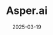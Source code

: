 ---  
layout: startup_page  
title: "Asper.ai"  
id: "asper.ai"  
permalink: "/asperaiasper.ai03192025/"  
website: "https://www.asper.ai/"  
funding_round: "Strategic Investment"  
funding_amount: "$20M"  
investors: "Fractal"  
about: "Asper.ai provides a purpose-built AI platform for growth in consumer goods and manufacturing. Its platform leverages AI to improve demand forecasting, revenue growth management, inventory planning, and sales execution, enabling better decision-making and unlocking growth for organizations. The platform aims to transform organizations into adaptive, intelligent enterprises."  
markets: "AI, Consumer Goods, Manufacturing, Software Development"  
hq: "New York, New York, United States"  
founded_year: "2022"  
linkedin: "https://www.linkedin.com/company/asperai"  
twitter: ""  
instagram: ""  
facebook: "https://www.facebook.com/p/Asperai-100087378530959"  
crunchbase: "https://www.crunchbase.com/organization/asper-ai"  
pitchbook: ""  

date_display: "19-Mar-2025"  
date: "2025-03-19"

# SEO Optimization  
meta_title: "Asper.ai - Strategic Investment Funding ($20M)"  
meta_description: "Asper.ai, Asper.ai provides a purpose-built AI platform for growth in consumer goods and manufacturing. Its platform leverages AI to improve demand forecasting,..."  
meta_keywords: "Asper.ai, AI, Consumer Goods, Manufacturing, Software Development, Strategic Investment funding"  
canonical_url: "https://startup.projectstartups.com/asperaiasper.ai03192025/"  
---
